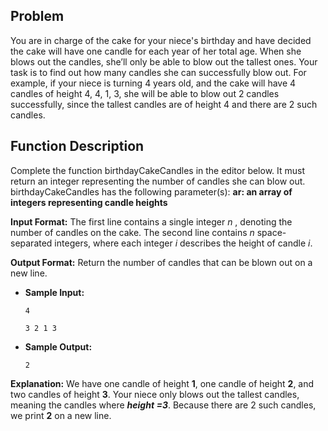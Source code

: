 ## Problem ##
You are in charge of the cake for your niece's birthday and have decided the cake will have one candle for each year of her total age. When she blows out the candles, she’ll only be able to blow out the tallest ones. Your task is to find out how many candles she can successfully blow out.
For example, if your niece is turning 4 years old, and the cake will have 4 candles of height 4, 4, 1, 3, she will be able to blow out 2 candles successfully, since the tallest candles are of height 4 and there are 2 such candles.

## Function Description ##
Complete the function birthdayCakeCandles in the editor below. It must return an integer representing the number of candles she can blow out. birthdayCakeCandles has the following parameter(s):
**ar: an array of integers representing candle heights**

**Input Format:**
The first line contains a single integer *n* , denoting the number of candles on the cake.
The second line contains *n* space-separated integers, where each integer *i* describes the height of candle *i*.

**Output Format:**
Return the number of candles that can be blown out on a new line.

* **Sample Input:**

  `4`
  
  `3 2 1 3`
* **Sample Output:**

  `2`

**Explanation:**
We have one candle of height **1**, one candle of height **2**, and two candles of height **3**. Your niece only blows out the tallest candles, meaning the candles where ***height =3***. Because there are 2 such candles, we print **2** on a new line.
